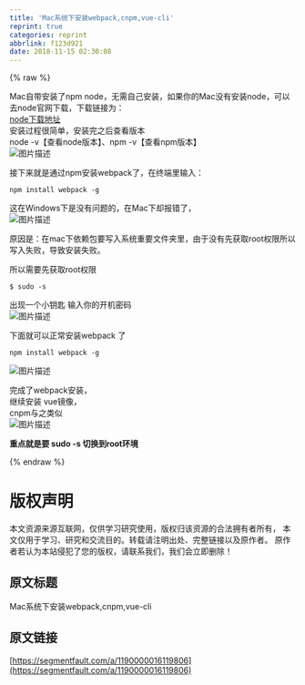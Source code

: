 ```yaml
---
title: 'Mac系统下安装webpack,cnpm,vue-cli'
reprint: true
categories: reprint
abbrlink: f123d921
date: 2018-11-15 02:30:08
---
```


{% raw %}
<p>Mac&#x81EA;&#x5E26;&#x5B89;&#x88C5;&#x4E86;npm node&#xFF0C;&#x65E0;&#x9700;&#x81EA;&#x5DF1;&#x5B89;&#x88C5;&#xFF0C;&#x5982;&#x679C;&#x4F60;&#x7684;Mac&#x6CA1;&#x6709;&#x5B89;&#x88C5;node&#xFF0C;&#x53EF;&#x4EE5;&#x53BB;node&#x5B98;&#x7F51;&#x4E0B;&#x8F7D;&#xFF0C;&#x4E0B;&#x8F7D;&#x94FE;&#x63A5;&#x4E3A;&#xFF1A;<br><a href="https://nodejs.org/en/download/" rel="nofollow noreferrer">node&#x4E0B;&#x8F7D;&#x5730;&#x5740;</a><br>&#x5B89;&#x88C5;&#x8FC7;&#x7A0B;&#x5F88;&#x7B80;&#x5355;&#xFF0C;&#x5B89;&#x88C5;&#x5B8C;&#x4E4B;&#x540E;&#x67E5;&#x770B;&#x7248;&#x672C;<br>node -v&#x3010;&#x67E5;&#x770B;node&#x7248;&#x672C;&#x3011;&#x3001;npm -v&#x3010;&#x67E5;&#x770B;npm&#x7248;&#x672C;&#x3011;<br><span class="img-wrap"><img data-src="/img/bVbfNze?w=1130&amp;h=722" src="https://static.alili.tech/img/bVbfNze?w=1130&amp;h=722" alt="&#x56FE;&#x7247;&#x63CF;&#x8FF0;" title="&#x56FE;&#x7247;&#x63CF;&#x8FF0;"></span></p><p>&#x63A5;&#x4E0B;&#x6765;&#x5C31;&#x662F;&#x901A;&#x8FC7;npm&#x5B89;&#x88C5;webpack&#x4E86;&#xFF0C;&#x5728;&#x7EC8;&#x7AEF;&#x91CC;&#x8F93;&#x5165;&#xFF1A;</p><pre><code>npm install webpack -g</code></pre><p>&#x8FD9;&#x5728;Windows&#x4E0B;&#x662F;&#x6CA1;&#x6709;&#x95EE;&#x9898;&#x7684;&#xFF0C;&#x5728;Mac&#x4E0B;&#x5374;&#x62A5;&#x9519;&#x4E86;&#xFF0C;<br><span class="img-wrap"><img data-src="/img/bVbfNAp?w=1140&amp;h=644" src="https://static.alili.tech/img/bVbfNAp?w=1140&amp;h=644" alt="&#x56FE;&#x7247;&#x63CF;&#x8FF0;" title="&#x56FE;&#x7247;&#x63CF;&#x8FF0;"></span></p><p>&#x539F;&#x56E0;&#x662F;&#xFF1A;&#x5728;mac&#x4E0B;&#x4F9D;&#x8D56;&#x5305;&#x8981;&#x5199;&#x5165;&#x7CFB;&#x7EDF;&#x91CD;&#x8981;&#x6587;&#x4EF6;&#x5939;&#x91CC;&#xFF0C;&#x7531;&#x4E8E;&#x6CA1;&#x6709;&#x5148;&#x83B7;&#x53D6;root&#x6743;&#x9650;&#x6240;&#x4EE5;&#x5199;&#x5165;&#x5931;&#x8D25;&#xFF0C;&#x5BFC;&#x81F4;&#x5B89;&#x88C5;&#x5931;&#x8D25;&#x3002;</p><p>&#x6240;&#x4EE5;&#x9700;&#x8981;&#x5148;&#x83B7;&#x53D6;root&#x6743;&#x9650;</p><pre><code>$ sudo -s</code></pre><p>&#x51FA;&#x73B0;&#x4E00;&#x4E2A;&#x5C0F;&#x94A5;&#x5319; &#x8F93;&#x5165;&#x4F60;&#x7684;&#x5F00;&#x673A;&#x5BC6;&#x7801;<br><span class="img-wrap"><img data-src="/img/bVbfNBV?w=1136&amp;h=56" src="https://static.alili.tech/img/bVbfNBV?w=1136&amp;h=56" alt="&#x56FE;&#x7247;&#x63CF;&#x8FF0;" title="&#x56FE;&#x7247;&#x63CF;&#x8FF0;"></span></p><p>&#x4E0B;&#x9762;&#x5C31;&#x53EF;&#x4EE5;&#x6B63;&#x5E38;&#x5B89;&#x88C5;webpack &#x4E86;</p><pre><code>npm install webpack -g</code></pre><p><span class="img-wrap"><img data-src="/img/bVbfNCa?w=1148&amp;h=346" src="https://static.alili.tech/img/bVbfNCa?w=1148&amp;h=346" alt="&#x56FE;&#x7247;&#x63CF;&#x8FF0;" title="&#x56FE;&#x7247;&#x63CF;&#x8FF0;"></span></p><p>&#x5B8C;&#x6210;&#x4E86;webpack&#x5B89;&#x88C5;&#xFF0C;<br>&#x7EE7;&#x7EED;&#x5B89;&#x88C5; vue&#x955C;&#x50CF;&#xFF0C;<br>cnpm&#x4E0E;&#x4E4B;&#x7C7B;&#x4F3C;<br><span class="img-wrap"><img data-src="/img/bVbfNCL?w=1108&amp;h=92" src="https://static.alili.tech/img/bVbfNCL?w=1108&amp;h=92" alt="&#x56FE;&#x7247;&#x63CF;&#x8FF0;" title="&#x56FE;&#x7247;&#x63CF;&#x8FF0;"></span></p><p><strong>&#x91CD;&#x70B9;&#x5C31;&#x662F;&#x8981; sudo -s &#x5207;&#x6362;&#x5230;root&#x73AF;&#x5883;</strong></p>
{% endraw %}

# 版权声明
本文资源来源互联网，仅供学习研究使用，版权归该资源的合法拥有者所有，
本文仅用于学习、研究和交流目的。转载请注明出处、完整链接以及原作者。
原作者若认为本站侵犯了您的版权，请联系我们，我们会立即删除！

## 原文标题
Mac系统下安装webpack,cnpm,vue-cli

## 原文链接
[https://segmentfault.com/a/1190000016119806](https://segmentfault.com/a/1190000016119806)

